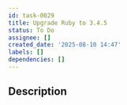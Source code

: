 ```yaml
---
id: task-0029
title: Upgrade Ruby to 3.4.5
status: To Do
assignee: []
created_date: '2025-08-10 14:47'
labels: []
dependencies: []
---
```


## Description
